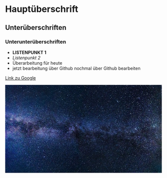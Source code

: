 # Hauptüberschrift

## Unterüberschriften

### Unterunterüberschriften

- **LISTENPUNKT 1**
- *Listenpunkt 2*
- Überarbeitung für heute
- jetzt bearbeitung über Github
  nochmal über Github bearbeiten

[Link zu Google](https://www.google.com)

![Bildbeschreibung](bild.jpg)

